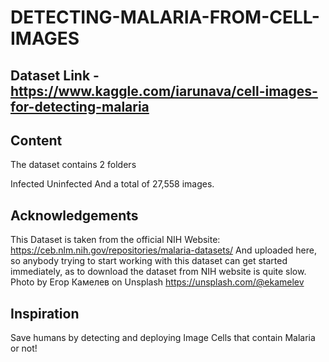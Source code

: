 # DETECTING-MALARIA-FROM-CELL-IMAGES

## Dataset Link - https://www.kaggle.com/iarunava/cell-images-for-detecting-malaria

## Content
The dataset contains 2 folders

Infected
Uninfected
And a total of 27,558 images.

## Acknowledgements

This Dataset is taken from the official NIH Website: https://ceb.nlm.nih.gov/repositories/malaria-datasets/
And uploaded here, so anybody trying to start working with this dataset can get started immediately, as to download the
dataset from NIH website is quite slow.
Photo by Егор Камелев on Unsplash
https://unsplash.com/@ekamelev

## Inspiration

Save humans by detecting and deploying Image Cells that contain Malaria or not!
